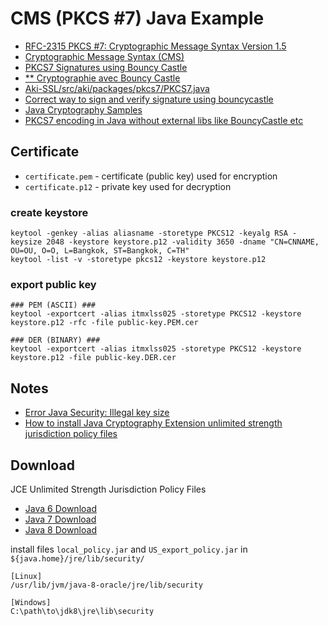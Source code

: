 # CMS (PKCS #7) Java Example

- [RFC-2315 PKCS #7: Cryptographic Message Syntax Version 1.5](https://tools.ietf.org/html/rfc2315)
- [Cryptographic Message Syntax (CMS)](http://www.ietf.org/rfc/rfc3369.txt)
- [PKCS7 Signatures using Bouncy Castle](http://i-proving.com/2007/09/21/pkcs7-signatures-using-bouncy-castle/)
- [** Cryptographie avec Bouncy Castle](http://nyal.developpez.com/tutoriel/java/bouncycastle/)
- [Aki-SSL/src/aki/packages/pkcs7/PKCS7.java](https://github.com/thedrummeraki/Aki-SSL/blob/master/src/aki/packages/pkcs7/PKCS7.java)
- [Correct way to sign and verify signature using bouncycastle](http://stackoverflow.com/questions/16662408/correct-way-to-sign-and-verify-signature-using-bouncycastle)
- [Java Cryptography Samples](http://www.jensign.com/JavaScience/javacrypto/)
- [PKCS7 encoding in Java without external libs like BouncyCastle etc](http://security.stackexchange.com/questions/13910/pkcs7-encoding-in-java-without-external-libs-like-bouncycastle-etc)

## Certificate

- `certificate.pem` - certificate (public key) used for encryption
- `certificate.p12` - private key used for decryption

### create keystore
```
keytool -genkey -alias aliasname -storetype PKCS12 -keyalg RSA -keysize 2048 -keystore keystore.p12 -validity 3650 -dname "CN=CNNAME, OU=OU, O=O, L=Bangkok, ST=Bangkok, C=TH"
keytool -list -v -storetype pkcs12 -keystore keystore.p12
```

### export public key
```
### PEM (ASCII) ###
keytool -exportcert -alias itmxlss025 -storetype PKCS12 -keystore keystore.p12 -rfc -file public-key.PEM.cer

### DER (BINARY) ###
keytool -exportcert -alias itmxlss025 -storetype PKCS12 -keystore keystore.p12 -file public-key.DER.cer
```

## Notes
 - [Error Java Security: Illegal key size](http://stackoverflow.com/questions/6481627/java-security-illegal-key-size-or-default-parameters)
 - [How to install Java Cryptography Extension unlimited strength jurisdiction policy files](http://opensourceforgeeks.blogspot.in/2014/09/how-to-install-java-cryptography.html)

## Download

JCE Unlimited Strength Jurisdiction Policy Files

  - [Java 6 Download](http://www.oracle.com/technetwork/java/javase/downloads/jce-6-download-429243.html)
  - [Java 7 Download](http://www.oracle.com/technetwork/java/javase/downloads/jce-7-download-432124.html)
  - [Java 8 Download](http://www.oracle.com/technetwork/java/javase/downloads/jce8-download-2133166.html)

install files `local_policy.jar` and `US_export_policy.jar` in `${java.home}/jre/lib/security/`

```
[Linux]
/usr/lib/jvm/java-8-oracle/jre/lib/security

[Windows]
C:\path\to\jdk8\jre\lib\security
```
